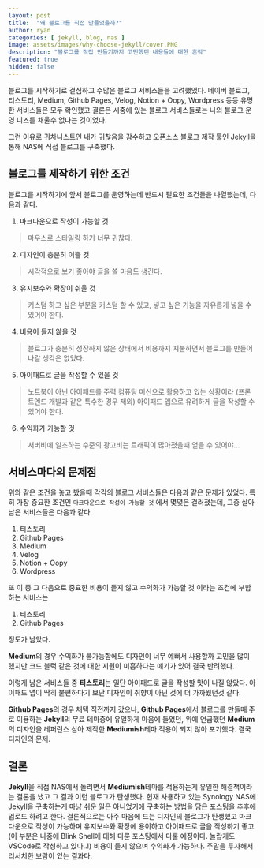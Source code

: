 ```yaml
---
layout: post
title:  "왜 블로그를 직접 만들었을까?"
author: ryan
categories: [ jekyll, blog, nas ]
image: assets/images/why-choose-jekyll/cover.PNG
description: "블로그를 직접 만들기까지 고민했던 내용들에 대한 흔적"
featured: true
hidden: false
--- 
```


블로그를 시작하기로 결심하고 수많은 블로그 서비스들을 고려했었다. 네이버 블로그, 티스토리, Medium, Github Pages, Velog, Notion + Oopy, Wordpress 등등 유명한 서비스들은 모두 확인했고 결론은 시중에 있는 블로그 서비스들로는 나의 블로그 운영 니즈를 채울수 없다는 것이었다.

그런 이유로 귀차니스트인 내가 귀찮음을 감수하고 오픈소스 블로그 제작 툴인 Jekyll을 통해 NAS에 직접 블로그를 구축했다.

## 블로그를 제작하기 위한 조건
블로그를 시작하기에 앞서 블로그를 운영하는데 반드시 필요한 조건들을 나열했는데, 다음과 같다.

1. 마크다운으로 작성이 가능할 것 
> 마우스로 스타일링 하기 너무 귀찮다.

2. 디자인이 충분히 이쁠 것
> 시각적으로 보기 좋아야 글을 쓸 마음도 생긴다.

3. 유지보수와 확장이 쉬울 것
> 커스텀 하고 싶은 부분을 커스텀 할 수 있고, 넣고 싶은 기능을 자유롭게 넣을 수 있어야 한다.

4. 비용이 들지 않을 것
> 블로그가 충분히 성장하지 않은 상태에서 비용까지 지불하면서 블로그를 만들어나갈 생각은 없었다.

5. 아이패드로 글을 작성할 수 있을 것
> 노트북이 아닌 아이패드를 주력 컴퓨팅 머신으로 활용하고 있는 상황이라 (프론트엔드 개발과 같은 특수한 경우 제외) 아이패드 앱으로 유려하게 글을 작성할 수 있어야 한다.

6. 수익화가 가능할 것
> 서버비에 일조하는 수준의 광고비는 트래픽이 많아졌을때 얻을 수 있어야...

## 서비스마다의 문제점
위와 같은 조건을 놓고 봤을때 각각의 블로그 서비스들은 다음과 같은 문제가 있었다.
특히 가장 중요한 조건인 `마크다운으로 작성이 가능할 것` 에서 몇몇은 걸러졌는데, 그중 살아남은 서비스들은 다음과 같다.

1. 티스토리
2. Github Pages
3. Medium
4. Velog
5. Notion + Oopy
6. Wordpress

또 이 중 그 다음으로 중요한 비용이 들지 않고 수익화가 가능할 것 이라는 조건에 부합하는 서비스는 

1. 티스토리
2. Github Pages

정도가 남았다.

**Medium**의 경우 수익화가 불가능함에도 디자인이 너무 예뻐서 사용할까 고민을 많이 했지만 코드 블럭 같은 것에 대한 지원이 미흡하다는 얘기가 있어 결국 반려했다.

이렇게 남은 서비스들 중 **티스토리**는 일단 아이패드로 글을 작성할 맛이 나질 않았다. 아이패드 앱이 딱히 불편하다기 보단 디자인이 취향이 아닌 것에 더 가까웠던것 같다. 

**Github Pages**의 경우 채택 직전까지 갔으나, **Github Pages**에서 블로그를 만들때 주로 이용하는 **Jekyll**의 무료 테마중에 유일하게 마음에 들었던, 위에 언급했던 **Medium**의 디자인을 레퍼런스 삼아 제작한 **Mediumish**테마 적용이 되지 않아 포기했다. 결국 디자인의 문제.

## 결론
**Jekyll**을 직접 NAS에서 돌리면서 **Mediumish**테마를 적용하는게 유일한 해결책이라는 결론을 냈고 그 결과 이런 블로그가 탄생했다. 현재 사용하고 있는 Synology NAS에 Jekyll을 구축하는게 마냥 쉬운 일은 아니었기에 구축하는 방법을 담은 포스팅을 추후에 업로드 하려고 한다. 결론적으로는 아주 마음에 드는 디자인의 블로그가 탄생했고 마크다운으로 작성이 가능하며 유지보수와 확장에 용이하고 아이패드로 글을 작성하기 좋고 (이 부분은 나중에 Blink Shell에 대해 다룬 포스팅에서 다룰 예정이다. 놀랍게도 VSCode로 작성하고 있다..!) 비용이 들지 않으며 수익화가 가능하다. 주말을 투자해서 리서치한 보람이 있는 결과다.



<!-- 
---
layout: post
title:  "Inception Movie"
author: john
categories: [ Jekyll, tutorial ]
tags: [red, yellow]
image: assets/images/11.jpg
description: "My review of Inception movie. Actors, directing and more."
rating: 4.5
featured: true
hidden: false
beforetoc: "Markdown editor is a very powerful thing. In this article I'm going to show you what you can actually do with it, some tricks and tips while editing your post."
toc: true // 목차를 사용할 것인지
--- 
-->